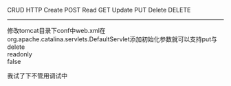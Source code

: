 CRUD        HTTP
Create      POST
Read        GET
Update      PUT
Delete      DELETE



--------------------------------------------------------------------------------
修改tomcat目录下conf中web.xml在org.apache.catalina.servlets.DefaultServlet添加初始化参数就可以支持put与delete
        <init-param>  
            <param-name>readonly</param-name>  
            <param-value>false</param-value> 
        </init-param>
        
我试了下不管用调试中